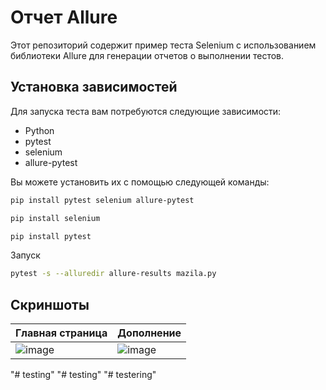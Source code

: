 # Отчет Allure

Этот репозиторий содержит пример теста Selenium с использованием библиотеки Allure для генерации отчетов о выполнении тестов.

## Установка зависимостей

Для запуска теста вам потребуются следующие зависимости:

- Python
- pytest
- selenium
- allure-pytest

Вы можете установить их с помощью следующей команды:

```bash
pip install pytest selenium allure-pytest
```
```bash
pip install selenium
```
```bash
pip install pytest
```

Запуск

```bash
pytest -s --alluredir allure-results mazila.py
```

## Скриншоты
| Главная страница | Дополнение |
|----------------------|------------------------|
|![image](https://github.com/VsevolodYatsuk/allure-report/assets/130091517/8fb65d3b-d361-4729-beec-57f57568eaba) |![image](https://github.com/VsevolodYatsuk/allure-report/assets/130091517/3aa7ecb8-36b8-4e85-89c5-ad0819c7cef9)
"# testing" 
"# testing" 
"# testering" 
